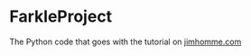 # FarkleProject
The Python code that goes with the tutorial on [jimhomme.com](https://www.jimhomme.com)
